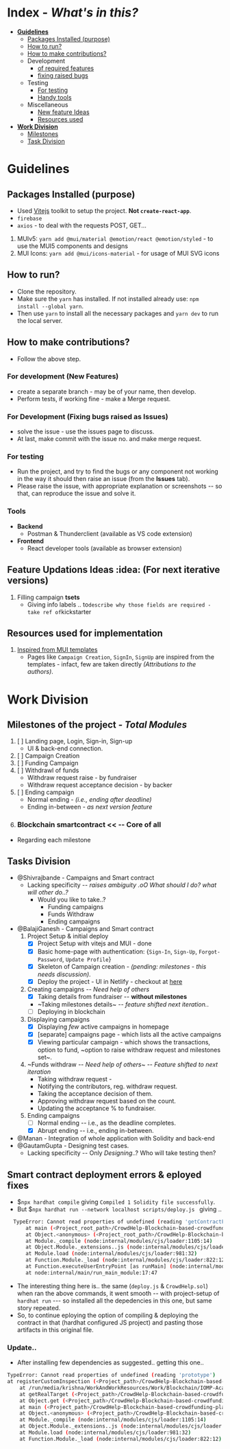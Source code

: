 # Index - _What's in this?_

- [**Guidelines**](#guidelines)
  - [Packages Installed (purpose)](#packages-installed-purpose)
  - [How to run?](#how-to-run)
  - [How to make contributions?](#how-to-make-contributions)
  - Development
    - [of required features](#for-development-new-features)
    - [fixing raised bugs](#for-development-fixing-bugs-raised-as-issues)
  - Testing
    - [For testing](#for-testing)
    - [Handy tools](#tools)
  - Miscellaneous
    - [New feature Ideas](#feature-updations-ideas-idea-for-next-iterative-versions)
    - [Resources used](#resources-used-for-implementation)
- [**Work Division**](#work-division)
  - [Milestones](#milestones-of-the-project---total-modules)
  - [Task Division](#tasks-division)

# Guidelines

## Packages Installed (purpose)

- Used [Vitejs](https://vitejs.dev/) toolkit to setup the project. **Not `create-react-app`**.
- `firebase`
- `axios` - to deal with the requests POST, GET...

1. MUIv5: `yarn add @mui/material @emotion/react @emotion/styled` - to use the MUI5 components and designs
2. MUI Icons: `yarn add @mui/icons-material` - for usage of MUI SVG icons

## How to run?

- Clone the repository.
- Make sure the `yarn` has installed. If not installed already use: `npm install --global yarn`.
- Then use `yarn` to install all the necessary packages and `yarn dev` to run the local server.

## How to make contributions?

- Follow the above step.

### For development (New Features)

- create a separate branch - may be of your name, then develop.
- Perform tests, if working fine - make a Merge request.

### For Development (Fixing bugs raised as Issues)

- solve the issue - use the issues page to discuss.
- At last, make commit with the issue no. and make merge request.

### For testing

- Run the project, and try to find the bugs or any component not working in the way it should then raise an issue (from the **Issues** tab).
- Please raise the issue, with appropriate explanation or screenshots -- so that, can reproduce the issue and solve it.

### Tools

- **Backend**
  - Postman & Thunderclient (available as VS code extension)
- **Frontend**
  - React developer tools (available as browser extension)

## Feature Updations Ideas :idea: (For next iterative versions)

1. Filling campaign **tsets**
   - Giving info labels .. to`describe why those fields are required - take ref of`kickstarter

## Resources used for implementation

1. [Inspired from MUI templates](https://v4.mui.com/getting-started/templates/)
   - Pages like `Campaign Creation`, `SignIn`, `SignUp` are inspired from the templates - infact, few are taken directly _(Attributions to the authors)_.

# Work Division

## Milestones of the project _- Total Modules_

1. [ ] Landing page, Login, Sign-in, Sign-up
   - UI & back-end connection.
2. [ ] Campaign Creation
3. [ ] Funding Campaign
4. [ ] Withdrawl of funds
   - Withdraw request raise - by fundraiser
   - Withdraw request acceptance decision - by backer
5. [ ] Ending campaign
   - Normal ending - _(i.e., ending after deadline)_
   - Ending in-between - _as next version feature_
6. ### Blockchain smartcontract << -- **Core** of all

- Regarding each milestone

## Tasks Division

- @Shivrajbande - Campaigns and Smart contract
  - Lacking specificity -- _raises ambiguity .oO What should I do? what will other do..?_
    - Would you like to take..?
      - Funding campaigns
      - Funds Withdraw
      - Ending campaigns
- @BalajiGanesh - Campaigns and Smart contract
  1.  Project Setup & initial deploy
      - [x] Project Setup with vitejs and MUI - done
      - [x] Basic home-page with authentication: {`Sign-In`, `Sign-Up`, `Forgot-Password`, `Update Profile`}
      - [x] Skeleton of Campaign creation - _(pending: milestones - this needs discussion)_.
      - [x] Deploy the project - UI in Netlify - checkout at [here](https://crowdhelp.netlify.app/)
  2.  Creating campaigns _-- Need help of others_
      - [x] Taking details from fundraiser -- **without milestones**
      - ~Taking milestones details~ _-- feature shifted next iteration._.
      - [ ] Deploying in blockchain
  3.  Displaying campaigns
      - [x] Displaying _few_ active campaigns in homepage
      - [x] [separate] campaigns page - which lists all the active campaigns
      - [x] Viewing particular campaign - which shows the transactions, option to fund, ~option to raise withdraw request and milestones set~.
  4.  ~Funds withdraw _-- Need help of others_~ -- _Feature shifted to next iteration_
      - Taking withdraw request -
      - Notifying the contributors, reg. withdraw request.
      - Taking the acceptance decision of them.
      - Approving withdraw request based on the count.
      - Updating the acceptance % to fundraiser.
  5.  Ending campaigns
      - [ ] Normal ending -- i.e., as the deadline completes.
      - [x] Abrupt ending -- i.e., ending in-between.
- @Manan - Integration of whole application with Solidity and back-end
- @GautamGupta - Designing test cases.
  - Lacking specificity -- Only _Designing_..? Who will take testing then?

## Smart contract deployment errors & eployed fixes

- $`npx hardhat compile` giving `Compiled 1 Solidity file successfully`.
- But $`npx hardhat run --network localhost scripts/deploy.js ` giving ..

```sh
  TypeError: Cannot read properties of undefined (reading 'getContractFactory')
      at main (<Project_root_path>/CrowdHelp-Blockchain-based-crowdfunding-platform/scripts/deploy.js:6:38)
      at Object.<anonymous> (<Project_root_path>/CrowdHelp-Blockchain-based-crowdfunding-platform/scripts/deploy.js:16:1)
      at Module._compile (node:internal/modules/cjs/loader:1105:14)
      at Object.Module._extensions..js (node:internal/modules/cjs/loader:1159:10)
      at Module.load (node:internal/modules/cjs/loader:981:32)
      at Function.Module._load (node:internal/modules/cjs/loader:822:12)
      at Function.executeUserEntryPoint [as runMain] (node:internal/modules/run_main:77:12)
      at node:internal/main/run_main_module:17:47
```

- The interesting thing here is.. the same (`deploy.js` & `CrowdHelp.sol`) when ran the above commands, it went smooth -- with project-setup of `hardhat run` --- so installed all the depedencies in this one, but same story repeated.
- So, to continue eploying the option of compiling & deploying the contract in that (hardhat configured JS project) and pasting those artifacts in this original file.

### Update..

- After installing few dependencies as suggested.. getting this one..

```sh
TypeError: Cannot read properties of undefined (reading 'prototype')
at registerCustomInspection (<Project_path>/CrowdHelp-Blockchain-based-crowdfunding-platform/node_modules/@nomiclabs/hardhat-ethers/src/internal/index.ts:22:13)
    at /run/media/krishna/WorkAndWorkResources/Work/Blockchain/IOMP-Academics/CrowdHelp-Blockchain-based-crowdfunding-platform/node_modules/@nomiclabs/hardhat-ethers/src/internal/index.ts:34:5
    at getRealTarget (<Project_path>/CrowdHelp-Blockchain-based-crowdfunding-platform/node_modules/hardhat/src/internal/util/lazy.ts:112:22)
    at Object.get (<Project_path>/CrowdHelp-Blockchain-based-crowdfunding-platform/node_modules/hardhat/src/internal/util/lazy.ts:185:26)
    at main (<Project_path>/CrowdHelp-Blockchain-based-crowdfunding-platform/scripts/deploy.js:5:38)
    at Object.<anonymous> (<Project_path>/CrowdHelp-Blockchain-based-crowdfunding-platform/scripts/deploy.js:15:1)
    at Module._compile (node:internal/modules/cjs/loader:1105:14)
    at Object.Module._extensions..js (node:internal/modules/cjs/loader:1159:10)
    at Module.load (node:internal/modules/cjs/loader:981:32)
    at Function.Module._load (node:internal/modules/cjs/loader:822:12)
```
